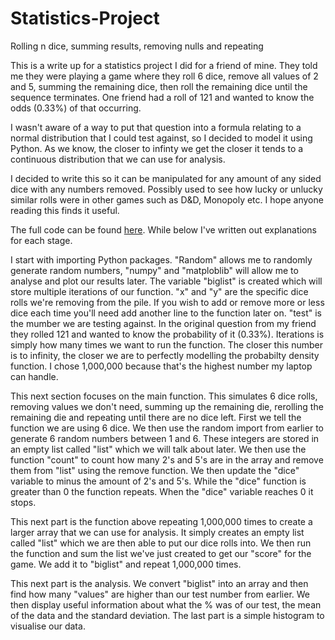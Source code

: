 # Statistics-Project
Rolling n dice, summing results, removing nulls and repeating

This is a write up for a statistics project I did for a friend of mine. They told me they were playing a game where they roll 6 dice, remove all values of 2 and 5, summing the remaining dice, then roll the remaining dice until the sequence terminates. One friend had a roll of 121 and wanted to know the odds (0.33%) of that occurring.

I wasn't aware of a way to put that question into a formula relating to a normal distribution that I could test against, so I decided to model it using Python. As we know, the closer to infinty we get the closer it tends to a continuous distribution that we can use for analysis. 

I decided to write this so it can be manipulated for any amount of any sided dice with any numbers removed. Possibly used to see how lucky or unlucky similar rolls were in other games such as D&D, Monopoly etc. I hope anyone reading this finds it useful. 

The full code can be found [here](https://github.com/DanielCourtnage/Statistics-Project/blob/main/Code.python). While below I've written out explanations for each stage.

I start with importing Python packages. "Random" allows me to randomly generate random numbers, "numpy" and "matploblib" will allow me to analyse and plot our results later. The variable "biglist" is created which will store multiple iterations of our function. "x" and "y" are the specific dice rolls we're removing from the pile. If you wish to add or remove more or less dice each time you'll need add another line to the function later on. "test" is the mumber we are testing against. In the original question from my friend they rolled 121 and wanted to know the probability of it (0.33%). Iterations is simply how many times we want to run the function. The closer this number is to infinity, the closer we are to perfectly modelling the probabilty density function. I chose 1,000,000 because that's the highest number my laptop can handle. 

This next section focuses on the main function. This simulates 6 dice rolls, removing values we don't need, summing up the remaining die, rerolling the remaining die and repeating until there are no dice left. First we tell the function we are using 6 dice. We then use the random import from earlier to generate 6 random numbers between 1 and 6. These integers are stored in an empty list called "list" which we will talk about later. We then use the function "count" to count how many 2's and 5's are in the array and remove them from "list" using the remove function. We then update the "dice" variable to minus the amount of 2's and 5's. While the "dice" function is greater than 0 the function repeats. When the "dice" variable reaches 0 it stops.

This next part is the function above repeating 1,000,000 times to create a larger array that we can use for analysis. It simply creates an empty list called "list" which we are then able to put our dice rolls into. We then run the function and sum the list we've just created to get our "score" for the game. We add it to "biglist" and repeat 1,000,000 times. 

This next part is the analysis. We convert "biglist" into an array and then find how many "values" are higher than our test number from earlier. We then display useful information about what the % was of our test, the mean of the data and the standard deviation. The last part is a simple histogram to visualise our data.
